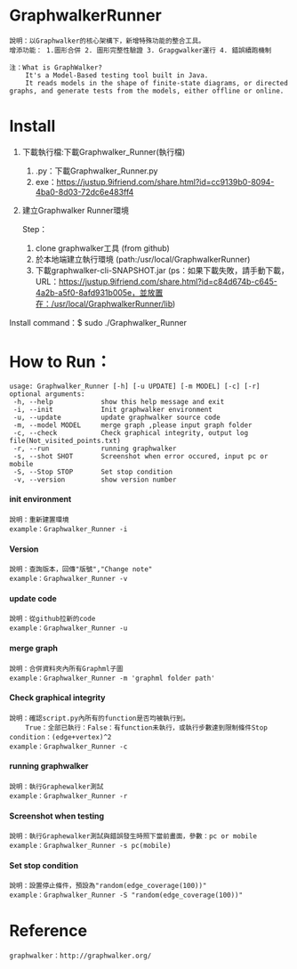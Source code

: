 # GraphwalkerRunner
    說明：以Graphwalker的核心架構下，新增特殊功能的整合工具。
    增添功能： 1.圖形合併 2. 圖形完整性驗證 3. Grapgwalker運行 4. 錯誤續跑機制
    
    注：What is GraphWalker?
        It's a Model-Based testing tool built in Java. 
        It reads models in the shape of finite-state diagrams, or directed graphs, and generate tests from the models, either offline or online.
    
# Install 

1. 下載執行檔:下載Graphwalker_Runner(執行檔)
    1. .py：下載Graphwalker_Runner.py
    2. exe：https://justup.9ifriend.com/share.html?id=cc9139b0-8094-4ba0-8d03-72dc6e483ff4

2. 建立Graphwalker Runner環境

    Step：
    1. clone graphwalker工具 (from github)
    2. 於本地端建立執行環境 (path:/usr/local/GraphwalkerRunner)
    3. 下載graphwalker-cli-SNAPSHOT.jar    (ps：如果下載失敗，請手動下載，URL：https://justup.9ifriend.com/share.html?id=c84d674b-c645-4a2b-a5f0-8afd931b005e，並放置在：/usr/local/GraphwalkerRunner/lib)

Install command：$ sudo ./Graphwalker_Runner


# How to Run：

    usage: Graphwalker_Runner [-h] [-u UPDATE] [-m MODEL] [-c] [-r]
    optional arguments:
     -h, --help            show this help message and exit
     -i, --init            Init graphwalker environment
     -u, --update          update graphwalker source code
     -m, --model MODEL     merge graph ,please input graph folder
     -c, --check           Check graphical integrity, output log file(Not_visited_points.txt)
     -r, --run             running graphwalker
     -s, --shot SHOT       Screenshot when error occured, input pc or mobile
     -S, --Stop STOP       Set stop condition
     -v, --version         show version number

#### init environment

    說明：重新建置環境
    example：Graphwalker_Runner -i
#### Version

    說明：查詢版本，回傳"版號","Change note"
    example：Graphwalker_Runner -v
#### update code

    說明：從github拉新的code
    example：Graphwalker_Runner -u
#### merge graph

    說明：合併資料夾內所有Graphml子圖
    example：Graphwalker_Runner -m 'graphml folder path'
#### Check graphical integrity

    說明：確認script.py內所有的function是否均被執行到。
        True：全部已執行：False：有function未執行，或執行步數達到限制條件Stop condition：(edge+vertex)^2
    example：Graphwalker_Runner -c
#### running graphwalker

    說明：執行Graphewalker測試
    example：Graphwalker_Runner -r
#### Screenshot when testing

    說明：執行Graphewalker測試與錯誤發生時照下當前畫面，參數：pc or mobile
    example：Graphwalker_Runner -s pc(mobile)
#### Set stop condition

    說明：設置停止條件，預設為"random(edge_coverage(100))"
    example：Graphwalker_Runner -S "random(edge_coverage(100))"

# Reference

    graphwalker：http://graphwalker.org/

